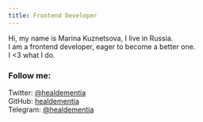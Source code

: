 ```yaml
---
title: Frontend Developer
---
```


Hi, my name is Marina Kuznetsova, I live in Russia.<br>
I am a frontend developer, eager to become a better one.<br>
I <3 what I do.<br>

<h3>Follow me:</h3>

Twitter: <a href="https://twitter.com/healdementia">@healdementia</a><br>
GitHub: <a href="https://github.com/healdementia/">healdementia</a><br>
Telegram: <a href="https://t.me/healdementia">@healdementia</a>
